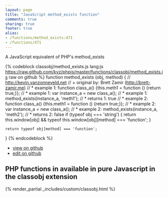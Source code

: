 ```yaml
---
layout: page
title: "JavaScript method_exists function"
comments: true
sharing: true
footer: true
alias:
- /functions/method_exists:471
- /functions/471
---
```

<!-- Generated by Rakefile:build -->
A JavaScript equivalent of PHP's method_exists

{% codeblock classobj/method_exists.js lang:js https://raw.github.com/kvz/phpjs/master/functions/classobj/method_exists.js raw on github %}
function method_exists (obj, method) {
    // http://kevin.vanzonneveld.net
    // +   original by: Brett Zamir (http://brett-zamir.me)
    // *     example 1: function class_a() {this.meth1 = function () {return true;}};
    // *     example 1: var instance_a = new class_a();
    // *     example 1: method_exists(instance_a, 'meth1');
    // *     returns 1: true
    // *     example 2: function class_a() {this.meth1 = function () {return true;}};
    // *     example 2: var instance_a = new class_a();
    // *     example 2: method_exists(instance_a, 'meth2');
    // *     returns 2: false
    if (typeof obj === 'string') {
        return this.window[obj] && typeof this.window[obj][method] === 'function';
    }

    return typeof obj[method] === 'function';
}
{% endcodeblock %}

 - [view on github](https://github.com/kvz/phpjs/blob/master/functions/classobj/method_exists.js)
 - [edit on github](https://github.com/kvz/phpjs/edit/master/functions/classobj/method_exists.js)

## PHP functions in available in pure Javascript in the classobj extension
{% render_partial _includes/custom/classobj.html %}

